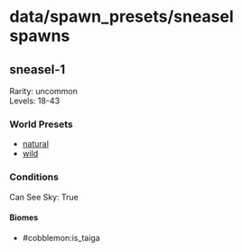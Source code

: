 # data/spawn_presets/sneasel spawns  
  
## sneasel-1  
Rarity: uncommon  
Levels: 18-43  
  
### World Presets  
* [natural](data/spawn_data/natural.md)  
* [wild](data/spawn_data/wild.md)  
  
### Conditions  
Can See Sky: True  
  
#### Biomes  
  * #cobblemon:is_taiga
  

